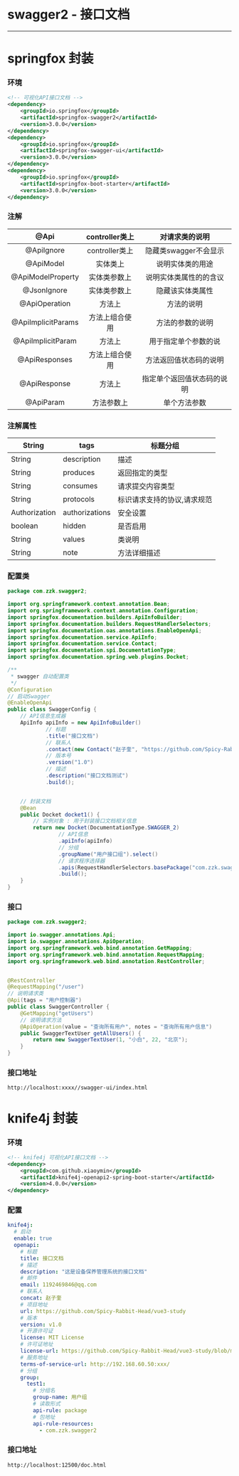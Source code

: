 # swagger2 - 接口文档

------

# springfox 封装

### 环境

```xml
<!-- 可视化API接口文档 -->
<dependency>
    <groupId>io.springfox</groupId>
    <artifactId>springfox-swagger2</artifactId>
    <version>3.0.0</version>
</dependency>
<dependency>
    <groupId>io.springfox</groupId>
    <artifactId>springfox-swagger-ui</artifactId>
    <version>3.0.0</version>
</dependency>
<dependency>
    <groupId>io.springfox</groupId>
    <artifactId>springfox-boot-starter</artifactId>
    <version>3.0.0</version>
</dependency>
```

### 注解

|        @Api        | controller类上 |       对请求类的说明       |
| :----------------: | :------------: | :------------------------: |
|     @ApiIgnore     | controller类上 |   隐藏类swagger不会显示    |
|     @ApiModel      |    实体类上    |      说明实体类的用途      |
| @ApiModelProperty  |  实体类参数上  |   说明实体类属性的的含议   |
|    @JsonIgnore     |  实体类参数上  |      隐藏该实体类属性      |
|   @ApiOperation    |     方法上     |         方法的说明         |
| @ApiImplicitParams | 方法上组合使用 |      方法的参数的说明      |
| @ApiImplicitParam  |     方法上     |    用于指定单个参数的说    |
|   @ApiResponses    | 方法上组合使用 |   方法返回值状态码的说明   |
|    @ApiResponse    |     方法上     | 指定单个返回值状态码的说明 |
|     @ApiParam      |   方法参数上   |        单个方法参数        |

### 注解属性

| String        | tags           | 标题分组                    |
| ------------- | -------------- | --------------------------- |
| String        | description    | 描述                        |
| String        | produces       | 返回指定的类型              |
| String        | consumes       | 请求提交内容类型            |
| String        | protocols      | 标识请求支持的协议,请求规范 |
| Authorization | authorizations | 安全设置                    |
| boolean       | hidden         | 是否启用                    |
| String        | values         | 类说明                      |
| String        | note           | 方法详细描述                |

### 配置类

```java
package com.zzk.swagger2;

import org.springframework.context.annotation.Bean;
import org.springframework.context.annotation.Configuration;
import springfox.documentation.builders.ApiInfoBuilder;
import springfox.documentation.builders.RequestHandlerSelectors;
import springfox.documentation.oas.annotations.EnableOpenApi;
import springfox.documentation.service.ApiInfo;
import springfox.documentation.service.Contact;
import springfox.documentation.spi.DocumentationType;
import springfox.documentation.spring.web.plugins.Docket;

/**
 * swagger 自动配置类
 */
@Configuration
// 启动Swagger
@EnableOpenApi
public class SwaggerConfig {
    // API信息生成器
    ApiInfo apiInfo = new ApiInfoBuilder()
            // 标题
            .title("接口文档")
            // 联系人
            .contact(new Contact("赵子奎", "https://github.com/Spicy-Rabbit-Head/vue3-study", "1192469846@qq.com"))
            // 版本号
            .version("1.0")
            // 描述
            .description("接口文档测试")
            .build();


    // 封装文档
    @Bean
    public Docket docket1() {
        // 实例对象 : 用于封装接口文档相关信息
        return new Docket(DocumentationType.SWAGGER_2)
                // API信息
                .apiInfo(apiInfo)
                // 分组
                .groupName("用户接口组").select()
                // 请求程序选择器
                .apis(RequestHandlerSelectors.basePackage("com.zzk.swagger2"))
                .build();
    }
}
```

### 接口

```java
package com.zzk.swagger2;

import io.swagger.annotations.Api;
import io.swagger.annotations.ApiOperation;
import org.springframework.web.bind.annotation.GetMapping;
import org.springframework.web.bind.annotation.RequestMapping;
import org.springframework.web.bind.annotation.RestController;


@RestController
@RequestMapping("/user")
// 说明请求类
@Api(tags = "用户控制器")
public class SwaggerController {
    @GetMapping("getUsers")
    // 说明请求方法
    @ApiOperation(value = "查询所有用户", notes = "查询所有用户信息")
    public SwaggerTextUser getAllUsers() {
        return new SwaggerTextUser(1, "小白", 22, "北京");
    }
}
```

### 接口地址

```apl
http://localhost:xxxx//swagger-ui/index.html
```

# knife4j 封装

### 环境

```xml
<!-- knife4j 可视化API接口文档 -->
<dependency>
    <groupId>com.github.xiaoymin</groupId>
    <artifactId>knife4j-openapi2-spring-boot-starter</artifactId>
    <version>4.0.0</version>
</dependency>
```

### 配置

```yaml
knife4j:
  # 启动
  enable: true
  openapi:
    # 标题
    title: 接口文档
    # 描述
    description: "这是设备保养管理系统的接口文档"
    # 邮件
    email: 1192469846@qq.com
    # 联系人
    concat: 赵子奎
    # 项目地址
    url: https://github.com/Spicy-Rabbit-Head/vue3-study
    # 版本
    version: v1.0
    # 开源许可证
    license: MIT License
    # 许可证地址
    license-url: https://github.com/Spicy-Rabbit-Head/vue3-study/blob/main/LICENSE
    # 服务地址
    terms-of-service-url: http://192.168.60.50:xxx/
    # 分组
    group:
      test1:
        # 分组名
        group-name: 用户组
        # 读取形式
        api-rule: package
        # 包地址
        api-rule-resources:
          - com.zzk.swagger2
```

### 接口地址

```apl
http://localhost:12500/doc.html
```


